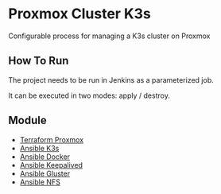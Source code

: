 # Proxmox Cluster K3s
Configurable process for managing a K3s cluster on Proxmox

## How To Run 
The project needs to be run in Jenkins as a parameterized job.

It can be executed in two modes: apply / destroy.

## Module
* [Terraform Proxmox](https://github.com/KNOSERO/proxmox_teraform_vm)
* [Ansible K3s](https://github.com/KNOSERO/ansible_k3s)
* [Ansible Docker](https://github.com/KNOSERO/ansible_docker)
* [Ansible Keepalived](https://github.com/KNOSERO/ansible_keepalived)
* [Ansible Gluster](https://github.com/KNOSERO/ansible_gluster)
* [Ansible NFS](https://github.com/KNOSERO/ansible_nfs)